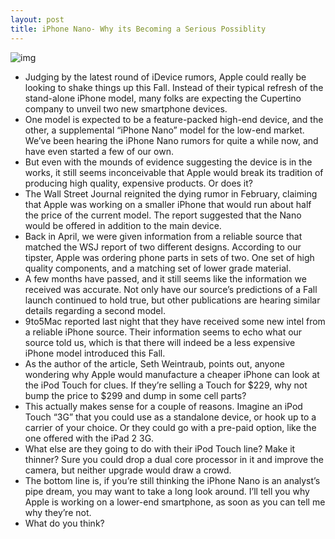 ```yaml
---
layout: post
title: iPhone Nano- Why its Becoming a Serious Possiblity
---
```

![img](http://media.idownloadblog.com/wp-content/uploads/2011/07/Screen-shot-2011-07-08-at-5.52.47-AM.png)
* Judging by the latest round of iDevice rumors, Apple could really be looking to shake things up this Fall. Instead of their typical refresh of the stand-alone iPhone model, many folks are expecting the Cupertino company to unveil two new smartphone devices.
* One model is expected to be a feature-packed high-end device, and the other, a supplemental “iPhone Nano” model for the low-end market. We’ve been hearing the iPhone Nano rumors for quite a while now, and have even started a few of our own.
* But even with the mounds of evidence suggesting the device is in the works, it still seems inconceivable that Apple would break its tradition of producing high quality, expensive products. Or does it?
* The Wall Street Journal reignited the dying rumor in February, claiming that Apple was working on a smaller iPhone that would run about half the price of the current model. The report suggested that the Nano would be offered in addition to the main device.
* Back in April, we were given information from a reliable source that matched the WSJ report of two different designs. According to our tipster, Apple was ordering phone parts in sets of two. One set of high quality components, and a matching set of lower grade material.
* A few months have passed, and it still seems like the information we received was accurate. Not only have our source’s predictions of a Fall launch continued to hold true, but other publications are hearing similar details regarding a second model.
* 9to5Mac reported last night that they have received some new intel from a reliable iPhone source. Their information seems to echo what our source told us, which is that there will indeed be a less expensive iPhone model introduced this Fall.
* As the author of the article, Seth Weintraub, points out, anyone wondering why Apple would manufacture a cheaper iPhone can look at the iPod Touch for clues. If they’re selling a Touch for $229, why not bump the price to $299 and dump in some cell parts?
* This actually makes sense for a couple of reasons. Imagine an iPod Touch “3G” that you could use as a standalone device, or hook up to a carrier of your choice. Or they could go with a pre-paid option, like the one offered with the iPad 2 3G.
* What else are they going to do with their iPod Touch line? Make it thinner? Sure you could drop a dual core processor in it and improve the camera, but neither upgrade would draw a crowd.
* The bottom line is, if you’re still thinking the iPhone Nano is an analyst’s pipe dream, you may want to take a long look around. I’ll tell you why Apple is working on a lower-end smartphone, as soon as you can tell me why they’re not.
* What do you think?

